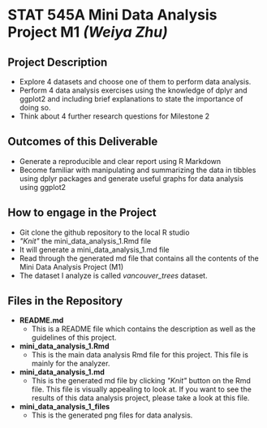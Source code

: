 # STAT 545A Mini Data Analysis Project M1 _(Weiya Zhu)_

## Project Description
 * Explore 4 datasets and choose one of them to perform data analysis.
 * Perform 4 data analysis exercises using the knowledge of dplyr and ggplot2 and including brief explanations to state the importance of doing so.
 * Think about 4 further research questions for Milestone 2
   
## Outcomes of this Deliverable
 * Generate a reproducible and clear report using R Markdown
 * Become familiar with manipulating and summarizing the data in tibbles using dplyr packages and generate useful graphs for data analysis using ggplot2
    
## How to engage in the Project
  * Git clone the github repository to the local R studio
  * _"Knit"_ the mini_data_analysis_1.Rmd file
  * It will generate a mini_data_analysis_1.md file
  * Read through the generated md file that contains all the contents of the Mini Data Analysis Project (M1)
  * The dataset I analyze is called _vancouver_trees_ dataset.
  
## Files in the Repository
  * **README.md**
    - This is a README file which contains the description as well as the guidelines of this project.
  * **mini_data_analysis_1.Rmd**
    - This is the main data analysis Rmd file for this project. This file is mainly for the analyzer.
  * **mini_data_analysis_1.md**
    - This is the generated md file by clicking _"Knit"_ button on the Rmd file. This file is visually appealing to look at. If you want to see the results of this data analysis project, please take a look at this file.
  * **mini_data_analysis_1_files**
    - This is the generated png files for data analysis.

